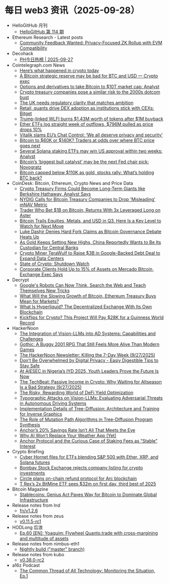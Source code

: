 # 每日 web3 资讯（2025-09-28）

- HelloGitHub 月刊
  - [HelloGitHub 第 114 期](https://hellogithub.com/periodical/volume/114)
- Ethereum Research - Latest posts
  - [Community Feedback Wanted: Privacy-Focused ZK Rollup with EVM Compatibility](https://ethresear.ch/t/community-feedback-wanted-privacy-focused-zk-rollup-with-evm-compatibility/23085#post_3)
- Decohack
  - [PH今日热榜 | 2025-09-27](https://decohack.com/producthunt-daily-2025-09-27/)
- Cointelegraph.com News
  - [Here’s what happened in crypto today](https://cointelegraph.com/news/what-happened-in-crypto-today?utm_source=rss_feed&utm_medium=rss&utm_campaign=rss_partner_inbound)
  - [A Bitcoin strategic reserve may be bad for BTC and USD — Crypto exec](https://cointelegraph.com/news/bitcoin-strategic-reserve-bad-btc-usd?utm_source=rss_feed&utm_medium=rss&utm_campaign=rss_partner_inbound)
  - [Options and derivatives to take Bitcoin to $10T market cap: Analyst](https://cointelegraph.com/news/options-derivatives-bitcoin-10t-market-cap?utm_source=rss_feed&utm_medium=rss&utm_campaign=rss_partner_inbound)
  - [Crypto treasury companies pose a similar risk to the 2000s dotcom bust](https://cointelegraph.com/news/crypto-treasury-similar-risk-2000-dotcom-bust?utm_source=rss_feed&utm_medium=rss&utm_campaign=rss_partner_inbound)
  - [The UK needs regulatory clarity that matches ambition](https://cointelegraph.com/news/uk-regulatory-clarity-that-matches-ambition?utm_source=rss_feed&utm_medium=rss&utm_campaign=rss_partner_inbound)
  - [Retail, quants drive DEX adoption as institutions stick with CEXs: Bitget](https://cointelegraph.com/news/dex-adoption-hyperliquid-aster-bitget?utm_source=rss_feed&utm_medium=rss&utm_campaign=rss_partner_inbound)
  - [Trump-linked WLFI burns $1.43M worth of tokens after $1M buyback](https://cointelegraph.com/news/trump-linked-wlfi-burns-1-43m-worth-of-tokens-after-1m-buyback?utm_source=rss_feed&utm_medium=rss&utm_campaign=rss_partner_inbound)
  - [Ether ETFs log straight week of outflows, $796M pulled as price drops 10%](https://cointelegraph.com/news/spot-ether-etfs-outflow-week-price-decline?utm_source=rss_feed&utm_medium=rss&utm_campaign=rss_partner_inbound)
  - [Vitalik slams EU’s Chat Control: ‘We all deserve privacy and security’](https://cointelegraph.com/news/vitalik-buterin-slams-eu-chat-control-legislation?utm_source=rss_feed&utm_medium=rss&utm_campaign=rss_partner_inbound)
  - [Bitcoin to $60K or $140K? Traders at odds over where BTC price goes next](https://cointelegraph.com/news/bitcoin-60k-or-140k-traders-at-odds-where-btc-price-goes?utm_source=rss_feed&utm_medium=rss&utm_campaign=rss_partner_inbound)
  - [Several Solana staking ETFs may win US approval within two weeks: Analyst](https://cointelegraph.com/news/solana-staking-etfs-us-approval-prediction-analyst?utm_source=rss_feed&utm_medium=rss&utm_campaign=rss_partner_inbound)
  - [Bitcoin’s ‘biggest bull catalyst’ may be the next Fed chair pick: Novogratz](https://cointelegraph.com/news/bitcoin-s-biggest-bull-catalyst-may-be-the-next-fed-chair-pick-novogratz?utm_source=rss_feed&utm_medium=rss&utm_campaign=rss_partner_inbound)
  - [Bitcoin capped below $110K as gold, stocks rally: What’s holding BTC back?](https://cointelegraph.com/news/bitcoin-capped-below-dollar110k-as-gold-stocks-rally-what-s-holding-btc-back?utm_source=rss_feed&utm_medium=rss&utm_campaign=rss_partner_inbound)
- CoinDesk: Bitcoin, Ethereum, Crypto News and Price Data
  - [Crypto Treasury Firms Could Become Long-Term Giants like Berkshire Hathaway, Analyst Says](https://www.coindesk.com/markets/2025/09/27/crypto-treasury-firms-could-become-long-term-giants-like-berkshire-hathaway-analyst-says)
  - [NYDIG Calls for Bitcoin Treasury Companies to Drop 'Misleading' mNAV Metric](https://www.coindesk.com/business/2025/09/27/nydig-calls-for-bitcoin-treasury-companies-to-drop-misleading-mnav-metric)
  - [Trader Who Bet $1B on Bitcoin, Returns With 3x Leveraged Long on Aster](https://www.coindesk.com/markets/2025/09/27/trader-who-bet-usd1b-on-bitcoin-returns-with-3x-leveraged-long-on-aster)
  - [Bitcoin Trails Equities, Metals, and USD in Q3. Here Is a Key Level to Watch for Next Move](https://www.coindesk.com/markets/2025/09/27/bitcoin-trails-equities-metals-and-usd-in-q3-here-is-a-key-level-to-watch-for-next-move)
  - [Luke Dashjr Denies Hard Fork Claims as Bitcoin Governance Debate Heats Up](https://www.coindesk.com/tech/2025/09/27/luke-dashjr-denies-hard-fork-claims-as-bitcoin-governance-debate-heats-up)
  - [As Gold Keeps Setting New Highs, China Reportedly Wants to Be Its Custodian for Central Banks](https://www.coindesk.com/markets/2025/09/27/as-gold-keeps-setting-new-highs-china-reportedly-wants-to-be-its-custodian-for-central-banks)
  - [Crypto Miner TeraWulf to Raise $3B in Google-Backed Debt Deal to Expand Data Centers](https://www.coindesk.com/business/2025/09/27/crypto-miner-terawulf-to-raise-usd3b-in-google-backed-debt-deal-to-expand-data-centers)
  - [State of Crypto: Shutdown Watch](https://www.coindesk.com/news-analysis/2025/09/27/state-of-crypto-shutdown-watch)
  - [Corporate Clients Hold Up to 15% of Assets on Mercado Bitcoin, Exchange Exec Says](https://www.coindesk.com/business/2025/09/27/corporate-clients-hold-up-to-15-of-assets-on-mercado-bitcoin-exchange-exec-says)
- Decrypt
  - [Google's Robots Can Now Think, Search the Web and Teach Themselves New Tricks](https://decrypt.co/341688/googles-robots-now-think-search-web-teach-themselves-new-tricks)
  - [What Will the Slowing Growth of Bitcoin, Ethereum Treasury Buys Mean for Markets?](https://decrypt.co/341635/what-slowing-growth-bitcoin-ethereum-treasury-buys-mean-markets)
  - [What Is Hyperliquid? The Decentralized Exchange With Its Own Blockchain](https://decrypt.co/resources/what-hyperliquid-decentralized-exchange-blockchain)
  - [Kickflips for Crypto? This Project Will Pay $28K for a Guinness World Record](https://decrypt.co/341612/kickflips-crypto-project-pay-28k-guinness-world-record)
- HackerNoon
  - [The Integration of Vision-LLMs into AD Systems: Capabilities and Challenges](https://hackernoon.com/the-integration-of-vision-llms-into-ad-systems-capabilities-and-challenges?source=rss)
  - [Gothic: A Buggy 2001 RPG That Still Feels More Alive Than Modern Games](https://hackernoon.com/gothic-a-buggy-2001-rpg-that-still-feels-more-alive-than-modern-games?source=rss)
  - [The HackerNoon Newsletter: Killing the 7-Day Week (9/27/2025)](https://hackernoon.com/9-27-2025-newsletter?source=rss)
  - [Don't Be Overwhelmed by Digital Privacy - Easiy Digestible Tips to Stay Safe](https://hackernoon.com/dont-be-overwhelmed-by-digital-privacy-easiy-digestible-tips-to-stay-safe?source=rss)
  - [At AIESEC in Nigeria’s IYD 2025, Youth Leaders Prove the Future Is Now](https://hackernoon.com/at-aiesec-in-nigerias-iyd-2025-youth-leaders-prove-the-future-is-now?source=rss)
  - [The TechBeat: Passive Income in Crypto: Why Waiting for Altseason Is a Bad Strategy (9/27/2025)](https://hackernoon.com/9-27-2025-techbeat?source=rss)
  - [The Risky, Rewarding World of DeFi Yield Optimization](https://hackernoon.com/the-risky-rewarding-world-of-defi-yield-optimization?source=rss)
  - [Typographic Attacks on Vision-LLMs: Evaluating Adversarial Threats in Autonomous Driving Systems](https://hackernoon.com/typographic-attacks-on-vision-llms-evaluating-adversarial-threats-in-autonomous-driving-systems?source=rss)
  - [Implementation Details of Tree-Diffusion: Architecture and Training for Inverse Graphics](https://hackernoon.com/implementation-details-of-tree-diffusion-architecture-and-training-for-inverse-graphics?source=rss)
  - [The Role of Mutation Path Algorithms in Tree-Diffusion Program Synthesis](https://hackernoon.com/the-role-of-mutation-path-algorithms-in-tree-diffusion-program-synthesis?source=rss)
  - [Anchor’s 20% Savings Rate Isn’t All That Meets the Eye](https://hackernoon.com/anchors-20percent-savings-rate-isnt-all-that-meets-the-eye?source=rss)
  - [Why AI Won’t Replace Your Weather App (Yet)](https://hackernoon.com/why-ai-wont-replace-your-weather-app-yet?source=rss)
  - [Anchor Protocol and the Curious Case of Staking Fees as “Stable” Interest](https://hackernoon.com/anchor-protocol-and-the-curious-case-of-staking-fees-as-stable-interest?source=rss)
- Crypto Briefing
  - [Cyber Hornet files for ETFs blending S&P 500 with Ether, XRP, and Solana futures](https://cryptobriefing.com/sp500-crypto-etf-cyberhornet/)
  - [Bombay Stock Exchange rejects company listing for crypto investments](https://cryptobriefing.com/bse-rejects-listing-crypto-investments-jetking/)
  - [Circle plans on-chain refund protocol for Arc blockchain](https://cryptobriefing.com/circle-on-chain-refund-protocol-arc-blockchain/)
  - [T Rex’s 2x BitMine ETF sees $32m on first day, third best of 2025](https://cryptobriefing.com/t-rex-2x-bitmine-etf-bmnu-crypto-treasury-debut-2025/)
- Bitcoin Magazine
  - [Stablecoins: Genius Act Paves Way for Bitcoin to Dominate Global Infrastructure](https://bitcoinmagazine.com/bigread/genius-act-bitcoin-global-stablecoin)
- Release notes from lnd
  - [fn/v1.2.6](https://github.com/lightningnetwork/lnd/releases/tag/fn%2Fv1.2.6)
- Release notes from zeus
  - [v0.11.5-rc1](https://github.com/ZeusLN/zeus/releases/tag/v0.11.5-rc1)
- HODLong 后浪
  - [Ep.60 [EN]: Yoaquim: Flywheel Quanto.trade with cross-margining and multitude of assets](https://hodlong-hou-lang.simplecast.com/episodes/ep60-en-yoaquim-quantotrade-WD7OUiSR)
- Release notes from nimbus-eth1
  - [Nightly build ("master" branch)](https://github.com/status-im/nimbus-eth1/releases/tag/nightly)
- Release notes from kubo
  - [v0.38.0-rc2](https://github.com/ipfs/kubo/releases/tag/v0.38.0-rc2)
- a16z Podcast
  - [The Common Thread of All Technology: Monitoring the Situation, Ep.1](https://a16z.simplecast.com/episodes/the-common-thread-of-all-technology-monitoring-the-situation-ep1-q2pAELns)
